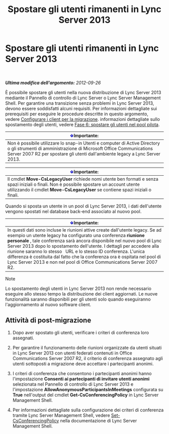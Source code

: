 ﻿---
title: Spostare gli utenti rimanenti in Lync Server 2013
TOCTitle: Spostare gli utenti rimanenti in Lync Server 2013
ms:assetid: 0eb990f0-f720-47a7-aaee-437fbd4c4c33
ms:mtpsurl: https://technet.microsoft.com/it-it/library/JJ687968(v=OCS.15)
ms:contentKeyID: 49887443
ms.date: 08/24/2015
mtps_version: v=OCS.15
ms.translationtype: HT
---

# Spostare gli utenti rimanenti in Lync Server 2013

 

_**Ultima modifica dell'argomento:** 2012-09-26_

È possibile spostare gli utenti nella nuova distribuzione di Lync Server 2013 mediante il Pannello di controllo di Lync Server o Lync Server Management Shell. Per garantire una transizione senza problemi in Lync Server 2013, devono essere soddisfatti alcuni requisiti. Per informazioni dettagliate sui prerequisiti per eseguire le procedure descritte in questo argomento, vedere [Configurare i client per la migrazione](configure-clients-for-migration_1.md). informazioni dettagliate sullo spostamento degli utenti, vedere [Fase 6: spostare gli utenti nel pool pilota](phase-6-move-users-to-the-pilot-pool.md).

<table>
<thead>
<tr class="header">
<th><img src="images/Gg412908.important(OCS.15).gif" title="important" alt="important" />Importante:</th>
</tr>
</thead>
<tbody>
<tr class="odd">
<td>Non è possibile utilizzare lo snap-in Utenti e computer di Active Directory o gli strumenti di amministrazione di Microsoft Office Communications Server 2007 R2 per spostare gli utenti dall'ambiente legacy a Lync Server 2013.</td>
</tr>
</tbody>
</table>


<table>
<thead>
<tr class="header">
<th><img src="images/Gg412908.important(OCS.15).gif" title="important" alt="important" />Importante:</th>
</tr>
</thead>
<tbody>
<tr class="odd">
<td>Il cmdlet <strong>Move-CsLegacyUser</strong> richiede nomi utente ben formati e senza spazi iniziali o finali. Non è possibile spostare un account utente utilizzando il cmdlet <strong>Move-CsLegacyUser</strong> se contiene spazi iniziali o finali.</td>
</tr>
</tbody>
</table>


Quando si sposta un utente in un pool di Lync Server 2013, i dati dell'utente vengono spostati nel database back-end associato al nuovo pool.

<table>
<thead>
<tr class="header">
<th><img src="images/Gg412908.important(OCS.15).gif" title="important" alt="important" />Importante:</th>
</tr>
</thead>
<tbody>
<tr class="odd">
<td>In questi dati sono incluse le riunioni attive create dall'utente legacy. Se ad esempio un utente legacy ha configurato una conferenza <strong>riunione personale</strong> , tale conferenza sarà ancora disponibile nel nuovo pool di Lync Server 2013 dopo lo spostamento dell'utente. I dettagli per accedere alla riunione saranno lo stesso   URL e lo stesso ID conferenza. L'unica differenza è costituita dal fatto che la conferenza ora è ospitata nel pool di Lync Server 2013 e non nel pool di Office Communications Server 2007 R2.</td>
</tr>
</tbody>
</table>



> [!NOTE]
> Lo spostamento degli utenti in Lync Server 2013 non rende necessario eseguire allo stesso tempo la distribuzione dei client aggiornati. Le nuove funzionalità saranno disponibili per gli utenti solo quando eseguiranno l'aggiornamento al nuovo software client.



## Attività di post-migrazione

1.  Dopo aver spostato gli utenti, verificare i criteri di conferenza loro assegnati.

2.  Per garantire il funzionamento delle riunioni organizzate da utenti situati in Lync Server 2013 con utenti federati contenuti in Office Communications Server 2007 R2, il criterio di conferenza assegnato agli utenti sottoposti a migrazione deve accettare i partecipanti anonimi.

3.  I criteri di conferenza che consentono i partecipanti anonimi hanno l'impostazione **Consenti ai partecipanti di invitare utenti anonimi** selezionata nel Pannello di controllo di Lync Server 2013 e l'impostazione **AllowAnonymousParticipantsInMeetings** configurata su **True** nell'output del cmdlet **Get-CsConferencingPolicy** in Lync Server Management Shell.

4.  Per informazioni dettagliate sulla configurazione dei criteri di conferenza tramite Lync Server Management Shell, vedere [Set-CsConferencingPolicy](set-csconferencingpolicy.md) nella documentazione di Lync Server Management Shell.

